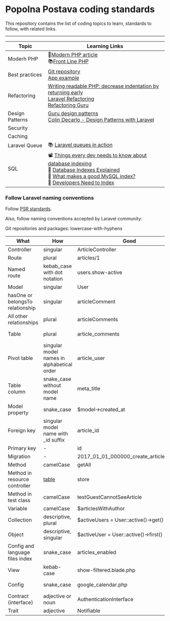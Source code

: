 # Popolna Postava coding standards

This repository contains the list of coding topics to learn, standards to follow, with related links.


--- 

| Topic           | Learning Links                                                                                                                                                                                                                                                                                                                                                                                                                                                                                                |
|-----------------|---------------------------------------------------------------------------------------------------------------------------------------------------------------------------------------------------------------------------------------------------------------------------------------------------------------------------------------------------------------------------------------------------------------------------------------------------------------------------------------------------------------|
| Moderh PHP      | 📄[Modern PHP article](https://dnlytras.com/blog/modern-php/) <br> 📚[Front Line PHP](https://drive.google.com/drive/u/1/folders/1de3mQID--aYAvLbhKWu790cKbXW3UaNr)                                                                                                                                                                                                                                                                                                                                                  
| Best practices  | [Git repository](https://github.com/alexeymezenin/laravel-best-practices) <br> [App example](https://github.com/alexeymezenin/laravel-realworld-example-app)                                                                                                                                                                                                                                                                                                                                                  
| Refactoring     | [Writing readable PHP: decrease indentation by returning early](https://freek.dev/1593-writing-readable-php-decrease-indentation-by-returning-early) <br> [Laravel Refactoring](https://guidelines.wecreate.digital/laravel/laravel-refactoring) <br> [Refactoring Guru](https://refactoring.guru/refactoring)                                                                                                                                                                                                |
| Design Patterns | [Guru design patterns](https://refactoring.guru/design-patterns) <br> [Colin Decarlo - Design Patterns with Laravel](https://www.youtube.com/watch?v=e4ugSgGaCQ0&list=WL&index=48&t=1104s&ab_channel=StreamAConStreamingConferences)                                                                                                                                                                                                                                                                          |
| Security        |                                                                                                                                                                                                                                                                                                                                                                                                                                                                                                               |
 Caching         |                                                                                                                                                                                                                                                                                                                                                                                                                                                                                                               |
| Laravel Queue   | 📚 [Laravel queues in action](https://drive.google.com/drive/u/1/folders/1de3mQID--aYAvLbhKWu790cKbXW3UaNr)                                                                                                                                                                                                                                                                                                                                                                                                   |
| SQL             | 📽 [Things every dev needs to know about database indexing](https://www.youtube.com/watch?v=HubezKbFL7E&ab_channel=LaraconEU) <br> 📄 [Database Indexes Explained](https://www.essentialsql.com/what-is-a-database-index/) <br> 📄 [What makes a good MySQL index?](https://webmonkeyuk.wordpress.com/2010/09/22/what-makes-a-good-mysql-index-part-1-column-size/) <br> 📄 [Developers Need to Index](https://use-the-index-luke.com/sql/preface)  |
### **Follow Laravel naming conventions**

Follow [PSR standards](http://www.php-fig.org/psr/psr-2/).

Also, follow naming conventions accepted by Laravel community:

Git repositories and packages: lowercase-with-hyphens

What | How | Good | Bad
------------ | ------------- | ------------- | -------------
Controller | singular | ArticleController | ~~ArticlesController~~
Route | plural | articles/1 | ~~article/1~~
Named route | kebab_case with dot notation | users.show-active | ~~users.show-active, show-active-users~~
Model | singular | User | ~~Users~~
hasOne or belongsTo relationship | singular | articleComment | ~~articleComments, article_comment~~
All other relationships | plural | articleComments | ~~articleComment, article_comments~~
Table | plural | article_comments | ~~article_comment, articleComments~~
Pivot table | singular model names in alphabetical order | article_user | ~~user_article, articles_users~~
Table column | snake_case without model name | meta_title | ~~MetaTitle; article_meta_title~~
Model property | snake_case | $model->created_at | ~~$model->createdAt~~
Foreign key | singular model name with _id suffix | article_id | ~~ArticleId, id_article, articles_id~~
Primary key | - | id | ~~custom_id~~
Migration | - | 2017_01_01_000000_create_articles_table | ~~2017_01_01_000000_articles~~
Method | camelCase | getAll | ~~get_all~~
Method in resource controller | [table](https://laravel.com/docs/master/controllers#resource-controllers) | store | ~~saveArticle~~
Method in test class | camelCase | testGuestCannotSeeArticle | ~~test_guest_cannot_see_article~~
Variable | camelCase | $articlesWithAuthor | ~~$articles_with_author~~
Collection | descriptive, plural | $activeUsers = User::active()->get() | ~~$active, $data~~
Object | descriptive, singular | $activeUser = User::active()->first() | ~~$users, $obj~~
Config and language files index | snake_case | articles_enabled | ~~ArticlesEnabled; articles-enabled~~
View | kebab-case | show-filtered.blade.php | ~~showFiltered.blade.php, show_filtered.blade.php~~
Config | snake_case | google_calendar.php | ~~googleCalendar.php, google-calendar.php~~
Contract (interface) | adjective or noun | AuthenticationInterface | ~~Authenticatable, IAuthentication~~
Trait | adjective | Notifiable | ~~NotificationTrait~~
